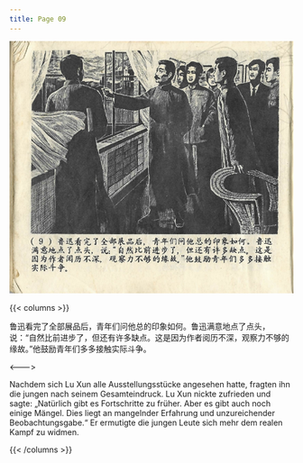 ```yaml
---
title: Page 09
---
```


![luxun front](../../../images/luxun/ZuihouYiciXunli/10-page-00001.jpg)

{{< columns >}}

鲁迅看完了全部展品后，青年们问他总的印象如何。鲁迅满意地点了点头，说：“自然比前进步了，但还有许多缺点。这是因为作者阅历不深，观察力不够的缘故。”他鼓励青年们多多接触实际斗争。

<--->

Nachdem sich Lu Xun alle Ausstellungsstücke angesehen hatte, fragten ihn die jungen nach seinem Gesamteindruck. Lu Xun nickte zufrieden und sagte: „Natürlich gibt es Fortschritte zu früher. Aber es gibt auch noch einige Mängel. Dies liegt an mangelnder Erfahrung und unzureichender Beobachtungsgabe.“ Er ermutigte die jungen Leute sich mehr dem realen Kampf zu widmen. 

{{< /columns >}}